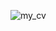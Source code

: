![my_cv](https://user-images.githubusercontent.com/102483654/172368365-38d9dc3e-2015-402e-b909-8edd776d44f0.PNG)
